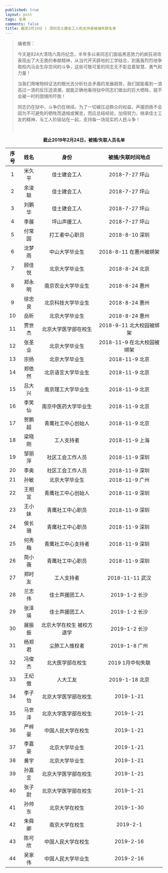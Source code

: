 ```yaml
---
published: true
layout: post
tags: 名单
comments: false
title: 截至2月24日 | 深圳佳士建会工人和支持者被捕失联名单
---
```

<blockquote>
  
编者按：

今天是824大清场六周月纪念，半年多以来同志们面临黑恶势力的疯狂进攻表现出了大无畏的奉献精神，从当代开天辟地的工学结合，到轰轰烈烈地争取校内马会生存空间的斗争，这些可敬可爱的同志无不彰显着智慧、勇气和力量！

当我们用唯物辩证法的眼光去分析社会矛盾的发展趋势，我们就能看到一浪高过一浪的反压迫浪潮，就能正确地看待狱中同志们做出的巨大牺牲，就不会被一时的困境所吓倒！

同志仍在狱中，斗争仍在继续。为了一切被压迫群众的权益，声援团绝不会因为不可避免的牺牲而退缩或懈怠，而应总结经验，加倍努力，继承佳士工友的精神，与工人阶级站在一起，支持每一场现实的人民斗争！

<br/>

</blockquote>

<center>
  
  <b>截止2019年2月24日，被捕/失联人员名单</b>

</center>



序号|姓名|身份|被捕/失联时间地点
:--:|:--:|:--:|:--:
1|米久平|佳士建会工人| 2018-7-27 坪山
2|余浚聪|佳士建会工人| 2018-7-27 坪山
3|刘鹏华|佳士建会工人| 2018-7-27 坪山
4|李展  |坪山声援工人| 2018-7-27 坪山
5|付常国|打工者中心职员| 2018-8-10 深圳
6|沈梦雨|中山大学毕业生| 2018-8-11 在惠州被绑架
7|顾佳悦|北京大学毕业生| 2018-8-24 北京
8|郑永明|南京农业大学毕业生|2018-8-24 惠州
9|徐忠良|北京科技大学毕业生| 2018-8-24 惠州
10|岳昕 |北京大学毕业生| 2018-8-24 惠州
11|贾世杰|北京大学医学部在校生| 2018-9-11 北大校园被绑架
12|张圣业|北京大学毕业生| 2018-11-9 在北大校园被绑架
13|宗扬  |北京大学毕业生| 2018-11-9 北京
14|郑依然|北京语言大学毕业生| 2018-11-9 北京
15|吕大兴|南京理工大学毕业生| 2018-11-9 北京
16|李笑仙|南京中医药大学毕业生| 2018-11-9 北京
17|贺鹏超|青鹰社工中心创始人| 2018-11-9 北京
18|梁晓刚|工人支持者| 2018-11-9 上海
19|邹丽萍|社区工会工作人员| 2018-11-9 深圳
20|李奥  |社区工会工作人员| 2018-11-9 深圳
21|孙敏  |北京大学毕业生| 2018-11-9 广州
22|王相宜|青鹰社工中心创始人| 2018-11-9 深圳
23|王小妹|青鹰社工中心职员| 2018-11-9 深圳
24|侯长珊|青鹰社工中心职员| 2018-11-9 深圳
25|何秀梅|青鹰社工中心支持者| 2018-11-9 深圳
26|简小薇|青鹰社工中心职员| 2018-11-9 深圳
27|郑时友|工人支持者| 2018-11-11 武汉
28|兰志伟|佳士声援团工人 | 2019-1-2 长沙
29|张泽瑛|佳士声援团工人 | 2019-1-2 长沙
30|展振振|北京大学在校生 被校方退学| 2019-1-2 长沙
31|杨郑君|尘肺工人维权者| 2019-1-8 广州
32|冯俊杰|北大医学部在校生 | 2019 1月中旬失联
33|王纪傲|人大工友 | 2019-1-18 北京
34|李子怡|北京大学医学部在校生|2019-1-21
35|马世泽|北京大学医学部在校生|2019-1-21
36|严梓豪|中国人民大学在校生|2019-1-21
37|李嘉豪|北京大学毕业生|2019-1-21
38|黄宇|北京大学毕业生|2019-1-21
39|孙嘉言|北京大学医学部在校生| 2019-1-21
40|张子尉|北京大学医学部在校生| 2019-1-21
41|孙帅东|北京大学在校生| 2019-1-30
42|朱舜卿|南京大学在校生| 2019-2-1
43|陈可欣|中国人民大学在校生| 2019-2-16
44|吴家伟|中国人民大学毕业生| 2019-2-16
